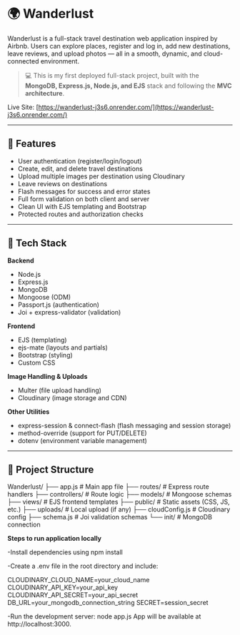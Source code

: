 # 🌍 Wanderlust

Wanderlust is a full-stack travel destination web application inspired by Airbnb. Users can explore places, register and log in, add new destinations, leave reviews, and upload photos — all in a smooth, dynamic, and cloud-connected environment.

> 💻 This is my first deployed full-stack project, built with the **MongoDB, Express.js, Node.js, and EJS** stack and following the **MVC architecture**.

Live Site: [https://wanderlust-j3s6.onrender.com/](https://wanderlust-j3s6.onrender.com/)

---

## 📸 Features

- User authentication (register/login/logout)
- Create, edit, and delete travel destinations
- Upload multiple images per destination using Cloudinary
- Leave reviews on destinations
- Flash messages for success and error states
- Full form validation on both client and server
- Clean UI with EJS templating and Bootstrap
- Protected routes and authorization checks

---

## 🧱 Tech Stack

**Backend**
- Node.js
- Express.js
- MongoDB
- Mongoose (ODM)
- Passport.js (authentication)
- Joi + express-validator (validation)

**Frontend**
- EJS (templating)
- ejs-mate (layouts and partials)
- Bootstrap (styling)
- Custom CSS

**Image Handling & Uploads**
- Multer (file upload handling)
- Cloudinary (image storage and CDN)

**Other Utilities**
- express-session & connect-flash (flash messaging and session storage)
- method-override (support for PUT/DELETE)
- dotenv (environment variable management)

---

## 📁 Project Structure
Wanderlust/
├── app.js # Main app file
├── routes/ # Express route handlers
├── controllers/ # Route logic
├── models/ # Mongoose schemas
├── views/ # EJS frontend templates
├── public/ # Static assets (CSS, JS, etc.)
├── uploads/ # Local upload (if any)
├── cloudConfig.js # Cloudinary config
├── schema.js # Joi validation schemas
└── init/ # MongoDB connection

**Steps to run application locally**

-Install dependencies using npm install

-Create a .env file in the root directory and include:

CLOUDINARY_CLOUD_NAME=your_cloud_name
CLOUDINARY_API_KEY=your_api_key
CLOUDINARY_API_SECRET=your_api_secret
DB_URL=your_mongodb_connection_string
SECRET=session_secret

-Run the development server: node app.js
App will be available at http://localhost:3000.

